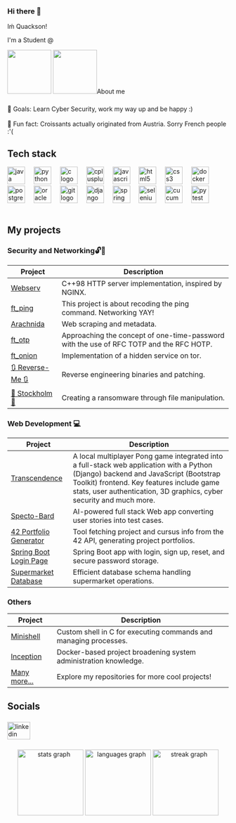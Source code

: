 ### Hi there 👋

<p align="left">Iḿ Quackson!</p>
<p align="left">I'm a Student @</p>

<p float="left">
  <img src="https://github.com/user-attachments/assets/c18b35d0-3977-4e42-97f9-6f3e042e1350" height="100"/>
  <img src="https://github.com/user-attachments/assets/8d582c64-eb1f-4f0e-bea8-ee74e7d7cdf6" height="100/>
</p>



###

<h2 align="left">About me</h2>

###

<p align="left">🎯 Goals: Learn Cyber Security, work my way up and be happy :)<br><br>🎲 Fun fact: Croissants actually originated from Austria. Sorry French people :'(</p>

###

<h2 align="left">Tech stack</h2>

<div align="left">
  <img src="https://cdn.jsdelivr.net/gh/devicons/devicon/icons/java/java-original.svg" height="40" alt="java logo"  />
  <img width="12" />
  <img src="https://cdn.jsdelivr.net/gh/devicons/devicon/icons/python/python-original.svg" height="40" alt="python logo"  />
  <img width="12" />
  <img src="https://cdn.jsdelivr.net/gh/devicons/devicon/icons/c/c-original.svg" height="40" alt="c logo"  />
  <img width="12" />
  <img src="https://cdn.jsdelivr.net/gh/devicons/devicon/icons/cplusplus/cplusplus-original.svg" height="40" alt="cplusplus logo"  />
  <img width="12" />
  <img src="https://cdn.jsdelivr.net/gh/devicons/devicon/icons/javascript/javascript-original.svg" height="40" alt="javascript logo"  />
  <img width="12" />
  <img src="https://cdn.jsdelivr.net/gh/devicons/devicon/icons/html5/html5-original.svg" height="40" alt="html5 logo"  />
  <img width="12" />
  <img src="https://cdn.jsdelivr.net/gh/devicons/devicon/icons/css3/css3-original.svg" height="40" alt="css3 logo"  />
  <img width="12" />
  <img src="https://cdn.jsdelivr.net/gh/devicons/devicon/icons/docker/docker-original.svg" height="40" alt="docker logo"  />
  <img width="12" />
  <img src="https://cdn.jsdelivr.net/gh/devicons/devicon/icons/postgresql/postgresql-original.svg" height="40" alt="postgresql logo"  />
  <img width="12" />
  <img src="https://cdn.jsdelivr.net/gh/devicons/devicon/icons/oracle/oracle-original.svg" height="40" alt="oracle logo"  />
  <img width="12" />
  <img src="https://cdn.jsdelivr.net/gh/devicons/devicon/icons/git/git-original.svg" height="40" alt="git logo"  />
  <img width="12" />
  <img src="https://cdn.jsdelivr.net/gh/devicons/devicon/icons/django/django-plain.svg" height="40" alt="django logo"  />
  <img width="12" />
  <img src="https://cdn.jsdelivr.net/gh/devicons/devicon/icons/spring/spring-original.svg" height="40" alt="spring logo"  />
  <img width="12" />
  <img src="https://cdn.jsdelivr.net/gh/devicons/devicon/icons/selenium/selenium-original.svg" height="40" alt="selenium logo"  />
  <img width="12" />
  <img src="https://cdn.jsdelivr.net/gh/devicons/devicon/icons/cucumber/cucumber-plain.svg" height="40" alt="cucumber logo"  />
  <img width="12" />
  <img src="https://cdn.jsdelivr.net/gh/devicons/devicon/icons/pytest/pytest-original.svg" height="40" alt="pytest logo"  />
</div>

<div>&nbsp;</div>

###

<h2 align="left">My projects</h2>

### Security and Networking🔓🛜

| Project | Description |
|---------|-------------|
| [Webserv](https://github.com/IcQuackson/webserv-42) | C++98 HTTP server implementation, inspired by NGINX. |
| [ft_ping](https://github.com/IcQuackson/ft_ping) | This project is about recoding the ping command. Networking YAY! |
| [Arachnida](https://github.com/IcQuackson/Arachnida) | Web scraping and metadata. |
| [ft_otp](https://github.com/IcQuackson/ft_otp) | Approaching the concept of one-time-password with the use of RFC TOTP and the RFC HOTP. |
| [ft_onion](https://github.com/IcQuackson/ft_onion) | Implementation of a hidden service on tor. |
| [🔃 Reverse-Me 🔃](https://github.com/IcQuackson/Reverse-Me) | Reverse engineering binaries and patching. |
| [🥷 Stockholm 🥷](https://github.com/IcQuackson/Stockholm) | Creating a ransomware through file manipulation. |

### Web Development 💻

| Project | Description |
|---------|-------------|
| [Transcendence](https://github.com/abaiao-r/ft_transcendence) | A local multiplayer Pong game integrated into a full-stack web application with a Python (Django) backend and JavaScript (Bootstrap Toolkit) frontend. Key features include game stats, user authentication, 3D graphics, cyber security and much more. |
| [Specto-Bard](https://github.com/IcQuackson/Specto-Bard) | AI-powered full stack Web app converting user stories into test cases. |
| [42 Portfolio Generator](https://github.com/IcQuackson/42-Portfolio-Generator) | Tool fetching project and cursus info from the 42 API, generating project portfolios. |
| [Spring Boot Login Page](https://github.com/IcQuackson/Spring-Boot-Login-Page) | Spring Boot app with login, sign up, reset, and secure password storage. |
| [Supermarket Database](https://github.com/IcQuackson/SuperMarket-DataBase) | Efficient database schema handling supermarket operations. |

### Others

| Project | Description |
|---------|-------------|
| [Minishell](https://github.com/IcQuackson/minishell) | Custom shell in C for executing commands and managing processes. |
| [Inception](https://github.com/IcQuackson/Inception-42) | Docker-based project broadening system administration knowledge. |
| [Many more...]( https://github.com/IcQuackson?tab=repositories) | Explore my repositories for more cool projects! |


###

<h2 align="left">Socials</h2>

###

<div align="left">
  <a href="https://www.linkedin.com/in/pedro-goncalves98/">
    <img src="https://raw.githubusercontent.com/maurodesouza/profile-readme-generator/master/src/assets/icons/social/linkedin/default.svg" width="52" height="40" alt="linkedin logo" />
  </a>
</div>


###

<div align="center">
  <img src="https://github-readme-stats.vercel.app/api?username=IcQuackson&hide_title=false&hide_rank=false&show_icons=true&include_all_commits=true&count_private=true&disable_animations=false&theme=dracula&locale=en&hide_border=false&order=1" height="150" alt="stats graph"  />
  <img src="https://github-readme-stats.vercel.app/api/top-langs?username=IcQuackson&locale=en&hide_title=false&layout=compact&card_width=320&langs_count=5&theme=dracula&hide_border=false&order=2" height="150" alt="languages graph"  />
  <img src="https://streak-stats.demolab.com?user=IcQuackson&locale=en&mode=daily&theme=dracula&hide_border=false&border_radius=5&order=3" height="150" alt="streak graph"  />
</div>

###

